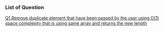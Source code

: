 ### List of Question

[Q1.Remove duplicate element that have been passed by the user using O(1) space complexity that is using same array and returns the new length](./removeElements.java)